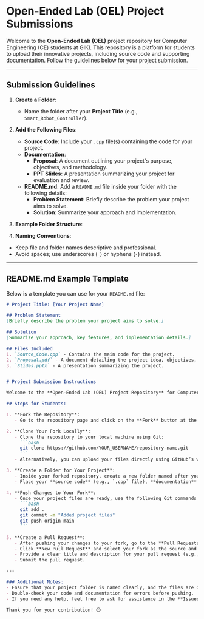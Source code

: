 # Open-Ended Lab (OEL) Project Submissions

Welcome to the **Open-Ended Lab (OEL)** project repository for Computer Engineering (CE) students at GIKI. This repository is a platform for students to upload their innovative projects, including source code and supporting documentation. Follow the guidelines below for your project submission.

---

## Submission Guidelines

1. **Create a Folder**:
   - Name the folder after your **Project Title** (e.g., `Smart_Robot_Controller`).

2. **Add the Following Files**:
   - **Source Code**: Include your `.cpp` file(s) containing the code for your project.
   - **Documentation**:
     - **Proposal**: A document outlining your project's purpose, objectives, and methodology.
     - **PPT Slides**: A presentation summarizing your project for evaluation and review.
   - **README.md**: Add a `README.md` file inside your folder with the following details:
     - **Problem Statement**: Briefly describe the problem your project aims to solve.
     - **Solution**: Summarize your approach and implementation.

3. **Example Folder Structure**:

4. **Naming Conventions**:
- Keep file and folder names descriptive and professional.
- Avoid spaces; use underscores (`_`) or hyphens (`-`) instead.

---

## README.md Example Template

Below is a template you can use for your `README.md` file:

```markdown
# Project Title: [Your Project Name]

## Problem Statement
[Briefly describe the problem your project aims to solve.]

## Solution
[Summarize your approach, key features, and implementation details.]

## Files Included
1. `Source_Code.cpp` - Contains the main code for the project.
2. `Proposal.pdf` - A document detailing the project idea, objectives, and methodology.
3. `Slides.pptx` - A presentation summarizing the project.


# Project Submission Instructions

Welcome to the **Open-Ended Lab (OEL) Project Repository** for Computer Engineering (CE) students at GIKI. Follow the steps below to submit your project.

## Steps for Students:

1. **Fork the Repository**:
   - Go to the repository page and click on the **Fork** button at the top right corner. This will create a copy of the repository in your GitHub account.

2. **Clone Your Fork Locally**:
   - Clone the repository to your local machine using Git:
     ```bash
     git clone https://github.com/YOUR_USERNAME/repository-name.git
     ```
   - Alternatively, you can upload your files directly using GitHub’s web interface (described below).

3. **Create a Folder for Your Project**:
   - Inside your forked repository, create a new folder named after your project title (e.g., `Smart_Robot_Controller`).
   - Place your **source code** (e.g., `.cpp` file), **documentation** (e.g., proposal, PPT slides), and any other relevant files inside the folder.

4. **Push Changes to Your Fork**:
   - Once your project files are ready, use the following Git commands to push your changes to your fork:
     ```bash
     git add .
     git commit -m "Added project files"
     git push origin main
     ```

5. **Create a Pull Request**:
   - After pushing your changes to your fork, go to the **Pull Requests** tab on the main repository.
   - Click **New Pull Request** and select your fork as the source and the main repository as the destination.
   - Provide a clear title and description for your pull request (e.g., "Project Submission: Smart Robot Controller").
   - Submit the pull request.

---

### Additional Notes:
- Ensure that your project folder is named clearly, and the files are organized properly.
- Double-check your code and documentation for errors before pushing.
- If you need any help, feel free to ask for assistance in the **Issues** section of the repository.

Thank you for your contribution! 😊

